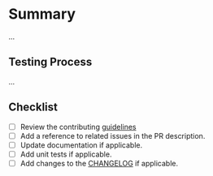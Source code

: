 # Summary

...

## Testing Process

...

## Checklist

- [ ] Review the contributing [guidelines](https://github.com/yogeshkumararora/slsa-github-generator/blob/main/CONTRIBUTING.md)
- [ ] Add a reference to related issues in the PR description.
- [ ] Update documentation if applicable.
- [ ] Add unit tests if applicable.
- [ ] Add changes to the [CHANGELOG](https://github.com/yogeshkumararora/slsa-github-generator/blob/main/CHANGELOG.md) if applicable.
